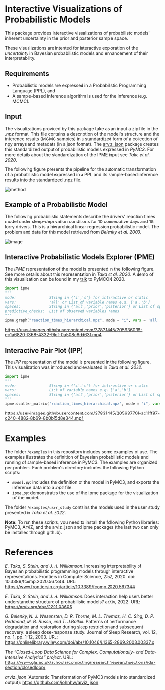 # Interactive Visualizations of Probabilistic Models
This package provides interactive visualizations of probabilistc models' inherent uncertainty in the prior and posterior sample space. 

These visualizations are intented for interactive exploration of the *uncertainty* in Bayesian probabilistic models and enhancement of their interpretability. 

## Requirements
* Probabilistic models are expressed in a Probabilistic Programming Language (PPL), and 
* A sample-based inference algorithm is used for the inference (e.g. MCMC). 

## Input
The visualizations provided by this package take as an input a zip file in the *.npz* format. This file contains a description of the model's structure and the inference results (MCMC samples) 
in a standardized form of a collection of npy arrays and metadata (in a json format). 
The [arviz_json](https://github.com/johnhw/arviz_json) package creates this standardized output of probabilistic models expressed in *PyMC3*. For more details about the standardization of the IPME input see *Taka et al. 2020*.

The following figure presents the pipeline for the automatic transformation of a probabilistic model expressed in a PPL and its sample-based inference results into the standardized .npz file.

![method](https://user-images.githubusercontent.com/37831445/97790524-20ed6900-1bc1-11eb-950c-838ea67b4163.jpg)

## Example of a Probabilistic Model
The following probabilistic statements describe the drivers' reaction times model under sleep-deprivation conditions for 10 consecutive days and 18 lorry drivers. This is a hierarchical linear regression probabilistic model. The problem and data for this model retrieved from *Belenky et al. 2003*.

![image](https://user-images.githubusercontent.com/37831445/120328046-56d30700-c2e2-11eb-8e4f-05d891e4b2d4.png)

## Interactive Probabilistic Models Explorer (IPME)
The *IPME* representation of the model is presented in the following figure. See more details about this representation in *Taka et al. 2020*. A demo of this visualization can be found in my [talk](https://www.youtube.com/watch?v=2hadiSJRAJI&feature=youtu.be) to PyMCON 2020.
```python
import ipme
"""
mode:               String in {'i','s'} for interactive or static
vars:               'all' or List of variable names e.g. ['a','b']
spaces:             String in {'all','prior','posterior'} or List of spaces e.g. ['prior','posterior']
predictive_checks:  List of observed variables names
"""
ipme.graph("reaction_times_hierarchical.npz", mode = "i", vars = 'all', spaces = 'all', predictive_checks = ['y_pred'])
```

<!--![image](https://user-images.githubusercontent.com/37831445/97790652-3616c780-1bc2-11eb-948b-54797f199ecb.png)-->


https://user-images.githubusercontent.com/37831445/205636036-ec1a6820-f368-4332-9fcf-0a508c8dd63f.mp4


## Interactive Pair Plot (IPP)
The *IPP* representation of the model is presented in the following figure. This visualization was introduced and evaluated in *Taka et al. 2022*.
```python
import ipme
"""
mode:               String in {'i','s'} for interactive or static
vars:               List of variable names e.g. ['a','b']
spaces:             String in {'all','prior','posterior'} or List of spaces e.g. ['prior','posterior']
"""
ipme.scatter_matrix('reaction_times_hierarchical.npz', mode = "i", vars = ['sigma_a','sigma_b','sigma_sigma','mu_a','mu_b','sigma','a','b','y_pred'], spaces = 'all')
```
<!--![image](https://user-images.githubusercontent.com/37831445/154061049-1666eb8c-28fb-4346-9741-c166152a1ab8.png)-->


https://user-images.githubusercontent.com/37831445/205637701-ac11ff87-c240-4882-8b69-8b0b15d8e344.mp4


# Examples
The folder `/examples` in this repository includes some examples of use. The examples illustrates the definition of Bayesian probabilistic models and running of sample-based inference in PyMC3. The examples are organized per problem. Each problem's directory includes the following Python scripts:
* *`model.py`*: includes the definition of the model in PyMC3, and exports the inference data into a *.npz* file. 
* *`ipme.py`*: demonstrates the use of the ipme package for the visualization of the model.

The folder `/examples/user_study` contains the models used in the user study presented in *Taka et al. 2022*.

**Note:** To run these scripts, you need to install the following Python libraries: PyMC3, ArviZ, and the arviz_json and ipme packages (the last two can only be installed through github).  

# References
*E. Taka,  S. Stein,  and J. H. Williamson.*  Increasing interpretability of Bayesian probabilistic programming models through interactive representations. Frontiers in Computer Science, 2:52, 2020. doi:  10.3389/fcomp.2020.567344.  URL: https://www.frontiersin.org/article/10.3389/fcomp.2020.567344

*E. Taka, S. Stein, and J. H. Williamson.*  Does interaction help users better understandthe structure of probabilistic models? arXiv, 2022. URL: https://arxiv.org/abs/2201.03605

*G.  Belenky,  N.  J.  Wesensten,  D.  R.  Thorne,  M.  L.  Thomas,  H.  C.  Sing,  D.  P.  Redmond,  M.  B.  Russo,  and  T.  J.Balkin.*  Patterns  of  performance  degradation and restoration during sleep restriction  and subsequent recovery: a sleep dose-response study. Journal of Sleep Research, vol. 12, no. 1, pp. 1–12, 2003. URL: https://onlinelibrary.wiley.com/doi/abs/10.1046/j.1365-2869.2003.00337.x


*The “Closed-Loop Data Science for Complex, Computationally- and Data-Intensive Analytics” project*. URL: https://www.gla.ac.uk/schools/computing/research/researchsections/ida-section/closedloop/ 

*arviz_json* (Automatic Transformation of PyMC3 models into standardized output): https://github.com/johnhw/arviz_json

